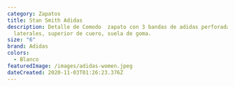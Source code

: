```yaml
---
category: Zapatos
title: Stan Smith Adidas
description: Detalle de Comodo  zapato con 3 bandas de adidas perforada en los
  laterales, superior de cuero, suela de goma.
size: "6"
brand: Adidas
colors:
  - Blanco
featuredImage: /images/adidas-women.jpeg
dateCreated: 2020-11-03T01:26:23.376Z
---
```

